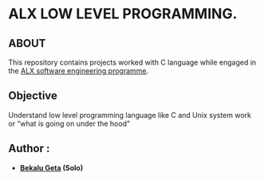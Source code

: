 # ALX LOW LEVEL PROGRAMMING.

## ABOUT

This repository contains projects worked with C language while engaged in the [ALX software engineering programme](https://www.alxafrica.com//).

## Objective

Understand low level programming language like C and Unix system work or “what is
going on under the hood”

## Author :

* **[Bekalu Geta](https://github.com/bekalue) (Solo)**

